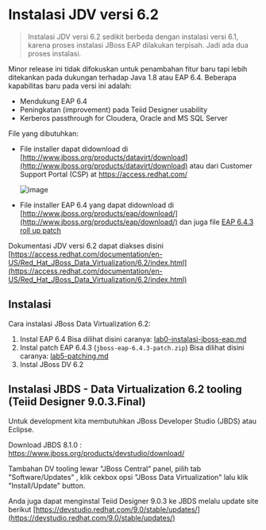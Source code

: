 # Instalasi JDV versi 6.2

> Instalasi JDV versi 6.2 sedikit berbeda dengan instalasi versi 6.1, karena proses instalasi JBoss EAP dilakukan terpisah. Jadi ada dua proses instalasi.


Minor release ini tidak difokuskan untuk penambahan fitur baru tapi lebih ditekankan pada dukungan terhadap Java 1.8 atau EAP 6.4. Beberapa kapabilitas baru pada versi ini adalah:

- Mendukung EAP 6.4 
- Peningkatan (improvement) pada Teiid Designer usability 
- Kerberos passthrough for Cloudera, Oracle and MS SQL Server

File yang dibutuhkan:

- File installer dapat didownload di [http://www.jboss.org/products/datavirt/download](http://www.jboss.org/products/datavirt/download) atau dari Customer Support Portal (CSP) at https://access.redhat.com/

   ![image](https://cloud.githubusercontent.com/assets/3068071/10267525/fd71006e-6ac1-11e5-8a26-a6329cc1e786.png)

- File installer EAP 6.4 yang dapat didownload di [http://www.jboss.org/products/eap/download/](http://www.jboss.org/products/eap/download/) dan juga file [EAP 6.4.3 roll up patch](https://access.redhat.com/jbossnetwork/restricted/softwareDownload.html?softwareId=39353)

Dokumentasi JDV versi 6.2 dapat diakses disini [https://access.redhat.com/documentation/en-US/Red_Hat_JBoss_Data_Virtualization/6.2/index.html](https://access.redhat.com/documentation/en-US/Red_Hat_JBoss_Data_Virtualization/6.2/index.html)

## Instalasi 

Cara instalasi JBoss Data Virtualization 6.2:

1. Instal EAP 6.4 
   Bisa dilihat disini caranya: [lab0-instalasi-jboss-eap.md](https://github.com/ejlp12/jboss-eap-workshop-site/blob/master/lab0-instalasi-jboss-eap.md)
2. Instal patch EAP 6.4.3 (`jboss-eap-6.4.3-patch.zip`) 
   Bisa dilihat disini caranya: [lab5-patching.md](https://github.com/ejlp12/jboss-eap-workshop-site/blob/master/lab5-patching.md)
3. Instal JBoss DV 6.2 

## Instalasi JBDS - Data Virtualization 6.2 tooling (Teiid Designer 9.0.3.Final) 

Untuk development kita membutuhkan JBoss Developer Studio (JBDS) atau Eclipse.

Download JBDS 8.1.0 : https://www.jboss.org/products/devstudio/download/

Tambahan DV tooling lewar "JBoss Central" panel, pilih tab "Software/Updates" , klik cekbox opsi "JBoss Data Virtualization" lalu klik "Install/Update" button.

Anda juga dapat menginstal Teiid Designer 9.0.3 ke JBDS melalu update site berikut [https://devstudio.redhat.com/9.0/stable/updates/](https://devstudio.redhat.com/9.0/stable/updates/)
